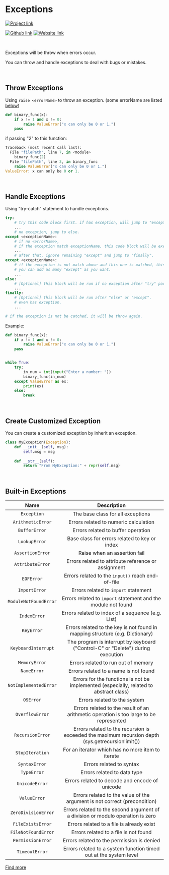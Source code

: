 # Exceptions
[![Project link](https://img.shields.io/badge/From%200%20To-Python-blue?style=for-the-badge&logo=Python&logoColor=FFD43B&logoWidth=15&labelColor=566163&color=3776AB)](https://github.com/FaDrYL/From0ToPython) 

[![Github link](https://img.shields.io/badge/FaDrYL--blue?style=social&logo=Github&logoWidth=15)](https://github.com/FaDrYL)
[![Website link](https://img.shields.io/badge/FaDr-YL-blue?style=flat&color=009f9f)](https://www.fadryl.com/)

<br/>

Exceptions will be throw when errors occur.

You can throw and handle exceptions to deal with bugs or mistakes.

<br/>

## Throw Exceptions
Using `raise <errorName>` to throw an exception. (some errorName are listed [below](#built-in-exceptions))

```Python
def binary_func(x):
    if x != 1 and x != 0:
        raise ValueError("x can only be 0 or 1.")
    pass
```

if passing "2" to this function:

```Python
Traceback (most recent call last):
  File "filePath", line 7, in <module>
    binary_func(2)
  File "filePath", line 3, in binary_func
    raise ValueError("x can only be 0 or 1.")
ValueError: x can only be 0 or 1.
```

<br/>

## Handle Exceptions
Using "try-catch" statement to handle exceptions.

```Python
try:
    # try this code block first. if has exception, will jump to "except" part directly.
    ...
    # no exception, jump to else.
except <exceptionName>:
    # if no <errorName>, 
    # if the exception match exceptionName, this code block will be executed.
    ...
    # after that, ignore remaining "except" and jump to "finally".
except <exceptionName>:
    # if the exception is not match above and this one is matched, this code block will be executed.
    # you can add as many "except" as you want.
    ...
else:
    # [Optional] this block will be run if no exception after "try" part.
    ...
finally:
    # [Optional] this block will be run after "else" or "except".
    # even has exception.
    ...

# if the exception is not be catched, it will be throw again.
```

Example:

```Python
def binary_func(x):
    if x != 1 and x != 0:
        raise ValueError("x can only be 0 or 1.")
    pass


while True:
    try:
        in_num = int(input("Enter a number: "))
        binary_func(in_num)
    except ValueError as ex:
        print(ex)
    else:
        break
```

<br/>

## Create Customized Exception
You can create a customized exception by inherit an exception.

```Python
class MyException(Exception):
    def __init__(self, msg):
        self.msg = msg
    
    def __str__(self):
        return "From MyException:" + repr(self.msg)
```

<br/>

## Built-in Exceptions

| Name | Description |
|:----:|:-----------:|
| `Exception` | The base class for all exceptions |
| `ArithmeticError` | Errors related to numeric calculation |
| `BufferError` | Errors related to buffer operation |
| `LookupError` | Base class for errors related to key or index |
| `AssertionError` | Raise when an assertion fail |
| `AttributeError` | Errors related to attribute reference or assignment |
| `EOFError` | Errors related to the `input()` reach end-of-file |
| `ImportError` | Errors related to `import` statement |
| `ModuleNotFoundError` | Errors related to `import` statement and the module not found |
| `IndexError` | Errors related to index of a sequence (e.g. List) |
| `KeyError` | Errors related to the key is not found in mapping structure (e.g. Dictionary) |
| `KeyboardInterrupt` | The program is interrupt by keyboard ("Control-C" or "Delete") during execution | 
| `MemoryError` | Errors related to run out of memory |
| `NameError` | Errors related to a name is not found |
| `NotImplementedError` | Errors for the functions is not be implemented (especially, related to abstract class) |
| `OSError` | Errors related to the system |
| `OverflowError` | Errors related to the result of an arithmetic operation is too large to be represented |
| `RecursionError` | Errors related to the recursion is exceeded the maximum recursion depth (sys.getrecursionlimit()) |
| `StopIteration` | For an iterator which has no more item to iterate |
| `SyntaxError` | Errors related to syntax |
| `TypeError` | Errors related to data type |
| `UnicodeError` | Errors related to decode and encode of unicode |
| `ValueError` | Errors related to the value of the argument is not correct (precondition) |
| `ZeroDivisionError` | Errors related to the second argument of a division or modulo operation is zero |
| `FileExistsError` | Errors related to a file is already exist |
| `FileNotFoundError` | Errors related to a file is not found |
| `PermissionError` | Errors related to the permission is denied |
| `TimeoutError` | Errors related to a system function timed out at the system level |

[Find more](https://docs.python.org/3/library/exceptions.html#bltin-exceptions)

